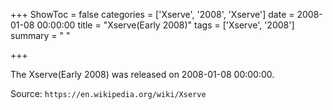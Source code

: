 +++
ShowToc = false
categories = ['Xserve', '2008', 'Xserve']
date = 2008-01-08 00:00:00
title = "Xserve(Early 2008)"
tags = ['Xserve', '2008']
summary = " "

+++

The Xserve(Early 2008) was released on 2008-01-08 00:00:00.

Source: `https://en.wikipedia.org/wiki/Xserve`
